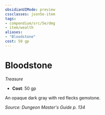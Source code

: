 ```yaml
---
obsidianUIMode: preview
cssclasses: json5e-item
tags:
- compendium/src/5e/dmg
- item/wealth
aliases: 
- "Bloodstone"
cost: 50 gp
---
```

# Bloodstone
*Treasure*  

- **Cost**: 50 gp

An opaque dark gray with red flecks gemstone.

*Source: Dungeon Master's Guide p. 134*